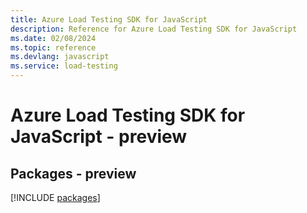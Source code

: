 ```yaml
---
title: Azure Load Testing SDK for JavaScript
description: Reference for Azure Load Testing SDK for JavaScript
ms.date: 02/08/2024
ms.topic: reference
ms.devlang: javascript
ms.service: load-testing
---
```

# Azure Load Testing SDK for JavaScript - preview
## Packages - preview
[!INCLUDE [packages](load-testing-index.md)]
